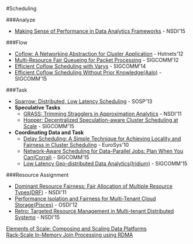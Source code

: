 #Scheduling

###Analyze
- [Making Sense of Performance in Data Analytics Frameworks](https://www.usenix.org/system/files/conference/nsdi15/nsdi15-paper-ousterhout.pdf) - NSDI'15

###Flow
- [Coflow: A Networking Abstraction for Cluster Application](http://conferences.sigcomm.org/hotnets/2012/papers/hotnets12-final51.pdf) - Hotnets'12
- [Multi-Resource Fair Queueing for Packet Processing](http://conferences.sigcomm.org/sigcomm/2012/paper/sigcomm/p1.pdf) - SIGCOMM'12
- [Efficient Coflow Scheduling with Varys](http://conferences.sigcomm.org/sigcomm/2014/doc/slides/83.pdf) - SIGCOMM'14
- [Efficient Coflow Scheduling Without Prior Knowledge(Aalo)](http://conferences.sigcomm.org/sigcomm/2015/pdf/papers/p393.pdf) - SIGCOMM'15

###Task
- [Sparrow: Distributed, Low Latency Scheduling](http://dl.acm.org/citation.cfm?doid=2517349.2522716) - SOSP'13
- **Speculative Tasks**
	- [GRASS: Trimming Stragglers in Approximation Analytics](https://www.usenix.org/system/files/conference/nsdi14/nsdi14-paper-ananthanarayanan.pdf) - NSDI'11
	- [Hopper: Decentralized Speculation-aware Cluster Scheduling at Scale](http://users.cms.caltech.edu/~adamw/papers/hopper.pdf) - SIGCOMM'15
- **Coordinating Data and Task**
	- [Delay Scheduling: A Simple Technique for Achieving Locality and Fairness in Cluster Scheduling](http://eurosys2010.sigops-france.fr/slides/eurosys2010_session7_talk20.pdf) - EuroSys'10
	- [Network-Aware Scheduling for Data-Parallel Jobs: Plan When You Can(Corral)](http://conferences.sigcomm.org/sigcomm/2015/pdf/papers/p407.pdf) - SIGCOMM'15
	- [Low Latency Geo-distributed Data Analytics(Iridium)](http://research.microsoft.com/en-us/um/people/ga/gda.pdf) - SIGCOMM'15

###Resource Assignment
- [Dominant Resource Fairness: Fair Allocation of Multiple Resource Types(DRF)](http://static.usenix.org/events/nsdi11/tech/full_papers/Ghodsi.pdf) - NSDI'11
- [Performance Isolation and Fairness for Multi-Tenant Cloud Storage(Pisces)](https://www.usenix.org/system/files/conference/osdi12/osdi12-final-215.pdf) - OSDI'12
- [Retro: Targeted Resource Management in Multi-tenant Distributed Systems](https://www.usenix.org/system/files/conference/nsdi15/nsdi15-paper-mace.pdf) - NSDI'15

[Elements of Scale: Composing and Scaling Data Platforms](http://www.benstopford.com/2015/04/28/elements-of-scale-composing-and-scaling-data-platforms/)  
[Rack-Scale In-Memory Join Processing using RDMA](http://dl.acm.org/citation.cfm?id=2750547)
